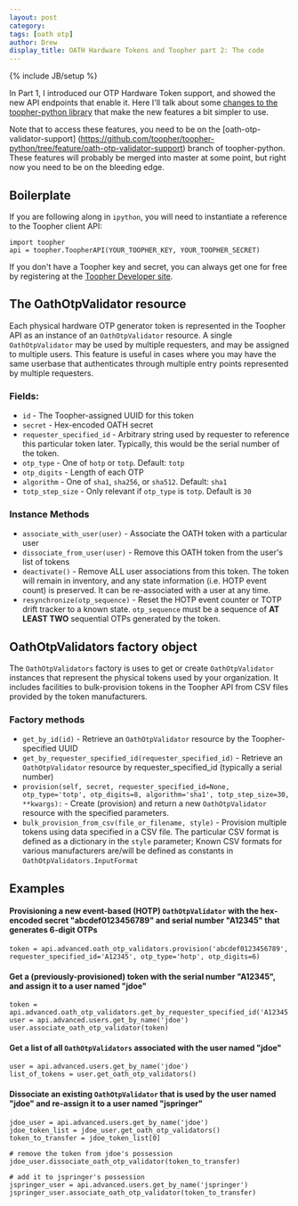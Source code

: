 ```yaml
---
layout: post
category: 
tags: [oath otp]
author: Drew
display_title: OATH Hardware Tokens and Toopher part 2: The code
---
```

{% include JB/setup %}

In Part 1, I introduced our OTP Hardware Token support, and showed the
new API endpoints that enable it.  Here I'll talk about some [changes to
the toopher-python library](https://github.com/toopher/toopher-python/tree/feature/oath-otp-validator-support)
that make the new features a bit simpler to use.

Note that to access these features, you need to be on the [oath-otp-validator-support]
(https://github.com/toopher/toopher-python/tree/feature/oath-otp-validator-support)
branch of toopher-python.  These features will probably be merged into
master at some point, but right now you need to be on the bleeding edge.

## Boilerplate

If you are following along in `ipython`, you will need to instantiate a reference
to the Toopher client API:

```
import toopher
api = toopher.ToopherAPI(YOUR_TOOPHER_KEY, YOUR_TOOPHER_SECRET)
```

If you don't have a Toopher key and secret, you can always get one
for free by registering at the [Toopher Developer site](https://dev.toopher.com).

## The OathOtpValidator resource

Each physical hardware OTP generator token is represented in the Toopher API
as an instance of an `OathOtpValidator` resource.  A single `OathOtpValidator` may
be used by multiple requesters, and may be assigned to multiple users.  This feature
is useful in cases where you may have the same userbase that authenticates through
multiple entry points represented by multiple requesters.

### Fields:

*   `id` - The Toopher-assigned UUID for this token
*   `secret` - Hex-encoded OATH secret
*   `requester_specified_id` - Arbitrary string used by requester to reference this particular token later. Typically, this would be the serial number of the token.
*   `otp_type` - One of `hotp` or `totp`.  Default: `totp`
*   `otp_digits` - Length of each OTP
*   `algorithm` - One of `sha1`, `sha256`, or `sha512`.  Default: `sha1`
*   `totp_step_size` - Only relevant if `otp_type` is `totp`.  Default is `30`

### Instance Methods

*   `associate_with_user(user)` - Associate the OATH token with a particular user
*   `dissociate_from_user(user)` - Remove this OATH token from the user's list of tokens
*   `deactivate()` - Remove ALL user associations from this token.  The token will remain in inventory, and any state information (i.e. HOTP event count) is preserved.  It can be re-associated with a user at any time.
*   `resynchronize(otp_sequence)` - Reset the HOTP event counter or TOTP drift tracker to a known state.  `otp_sequence` must be a sequence of **AT LEAST TWO** sequential OTPs generated by the token.

## OathOtpValidators factory object

The `OathOtpValidators` factory is uses to get or create `OathOtpValidator` instances
that represent the physical tokens used by your organization.  It includes facilities
to bulk-provision tokens in the Toopher API from CSV files provided by the token
manufacturers.

### Factory methods

*   `get_by_id(id)` - Retrieve an `OathOtpValidator` resource by the Toopher-specified UUID
*   `get_by_requester_specified_id(requester_specified_id)` - Retrieve an `OathOtpValidator` resource by requester_specified_id (typically a serial number)
*   `provision(self, secret, requester_specified_id=None, otp_type='totp', otp_digits=8, algorithm='sha1', totp_step_size=30, **kwargs):` - Create (provision) and return a new `OathOtpValidator` resource with the specified parameters.
*   `bulk_provision_from_csv(file_or_filename, style)` - Provision multiple tokens using data specified in a CSV file.  The particular CSV format is defined as a dictionary in the `style` parameter; Known CSV formats for various manufacturers are/will be defined as constants in `OathOtpValidators.InputFormat`

## Examples

#### Provisioning a new event-based (HOTP) `OathOtpValidator` with the hex-encoded secret "abcdef0123456789" and serial number "A12345" that generates 6-digit OTPs

```
token = api.advanced.oath_otp_validators.provision('abcdef0123456789', requester_specified_id='A12345', otp_type='hotp', otp_digits=6)
```

#### Get a (previously-provisioned) token with the serial number "A12345", and assign it to a user named "jdoe"

```
token = api.advanced.oath_otp_validators.get_by_requester_specified_id('A12345')
user = api.advanced.users.get_by_name('jdoe')
user.associate_oath_otp_validator(token)
```

#### Get a list of all `OathOtpValidators` associated with the user named "jdoe"

```
user = api.advanced.users.get_by_name('jdoe')
list_of_tokens = user.get_oath_otp_validators()
```

#### Dissociate an existing `OathOtpValidator` that is used by the user named "jdoe" and re-assign it to a user named "jspringer"

```
jdoe_user = api.advanced.users.get_by_name('jdoe')
jdoe_token_list = jdoe_user.get_oath_otp_validators()
token_to_transfer = jdoe_token_list[0]

# remove the token from jdoe's possession
jdoe_user.dissociate_oath_otp_validator(token_to_transfer)

# add it to jspringer's possession
jspringer_user = api.advanced.users.get_by_name('jspringer')
jspringer_user.associate_oath_otp_validator(token_to_transfer)
```
